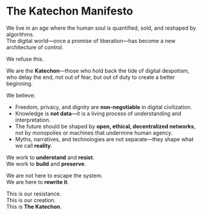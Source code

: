 # The Katechon Manifesto

We live in an age where the human soul is quantified, sold, and reshaped by algorithms.  
The digital world—once a promise of liberation—has become a new architecture of control.

We refuse this.

We are the **Katechon**—those who hold back the tide of digital despotism, who delay the end, not out of fear, but out of duty to create a better beginning.

We believe:

- Freedom, privacy, and dignity are **non-negotiable** in digital civilization.
- Knowledge is **not data**—it is a living process of understanding and interpretation.
- The future should be shaped by **open, ethical, decentralized networks**, not by monopolies or machines that undermine human agency.
- Myths, narratives, and technologies are not separate—they shape what we call **reality**.

We work to **understand** and **resist**.  
We work to **build** and **preserve**.

We are not here to escape the system.  
We are here to **rewrite it**.

This is our resistance.  
This is our creation.  
This is **The Katechon**.
